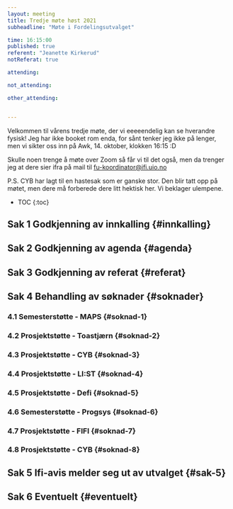 ```yaml
---
layout: meeting
title: Tredje møte høst 2021
subheadline: "Møte i Fordelingsutvalget"

time: 16:15:00
published: true
referent: "Jeanette Kirkerud"
notReferat: true

attending:

not_attending:

other_attending:


---
```


Velkommen til vårens tredje møte, der vi eeeeendelig kan se hverandre fysisk!
Jeg har ikke booket rom enda, for sånt tenker jeg ikke på lenger, 
men vi sikter oss inn på Awk, 14. oktober, klokken 16:15 :D

Skulle noen trenge å møte over Zoom så får vi til det også, 
men da trenger jeg at dere sier ifra på mail til fu-koordinator@ifi.uio.no

P.S. CYB har lagt til en hastesak som er ganske stor. Den blir tatt opp på møtet,
men dere må forberede dere litt hektisk her. Vi beklager ulempene. 

* TOC
{:toc}

## Sak 1 Godkjenning av innkalling {#innkalling}

## Sak 2 Godkjenning av agenda {#agenda}

## Sak 3 Godkjenning av referat {#referat}

## Sak 4 Behandling av søknader {#soknader}

### 4.1 Semesterstøtte - MAPS {#soknad-1}

### 4.2 Prosjektstøtte - Toastjærn {#soknad-2}

### 4.3 Prosjektstøtte - CYB {#soknad-3}

### 4.4 Prosjektstøtte - LI:ST {#soknad-4}

### 4.5 Prosjektstøtte - Defi {#soknad-5}

### 4.6 Semesterstøtte - Progsys {#soknad-6}

### 4.7 Prosjektstøtte - FIFI {#soknad-7}

### 4.8 Prosjektstøtte - CYB {#soknad-8}

## Sak 5 Ifi-avis melder seg ut av utvalget {#sak-5}

## Sak 6 Eventuelt {#eventuelt}
